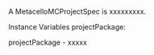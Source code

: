 A MetacelloMCProjectSpec is xxxxxxxxx.Instance Variables	projectPackage:		<Object>projectPackage	- xxxxx